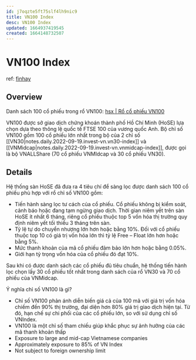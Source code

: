 ```yaml
---
id: j7oqzte5ft75slf4lh9nic9
title: VN100 Index
desc: VN100 Index
updated: 1664937419545
created: 1664148732507
---
```

# VN100 Index

ref: [finhay](https://www.finhay.com.vn/vn100)

## Overview

Danh sách 100 cổ phiếu trong rổ VN100: [hsx | Rổ cổ phiếu VN100](https://www.hsx.vn/Modules/Listed/Web/StockIndexView/188803177)

VN100 được sở giao dịch chứng khoán thành phố Hồ Chí Minh (HoSE) lựa chọn dựa theo thông lệ quốc tế FTSE 100 của vương quốc Anh. Bộ chỉ số VN100 gồm 100 cổ phiếu lớn nhất trong bộ của 2 chỉ số [[VN30|notes.daily.2022-09-19.invest-vn.vn30-index]] và [[VNMidcap|notes.daily.2022-09-19.invest-vn.vnmidcap-index]], được gọi là bộ VNALLShare (70 cổ phiếu VNMIdcap và 30 cổ phiếu VN30).

## Details

Hệ thống sàn HoSE đã đưa ra 4 tiêu chí để sàng lọc được danh sách 100 cổ phiếu phù hợp với rổ chỉ số VN100 gồm:
- Tiến hành sàng lọc tư cách của cổ phiếu. Cổ phiếu không bị kiểm soát, cảnh báo hoặc đang tạm ngừng giao dịch. Thời gian niêm yết trên sàn HoSE ít nhất 6 tháng, riêng cổ phiếu thuộc top 5 vốn hóa thị trường quy định niêm yết tối thiểu 3 tháng trên sàn.
- Tỷ lệ tự do chuyển nhượng lớn hơn hoặc bằng 10%. Đối với cổ phiếu thuộc top 10 có giá trị vốn hóa lớn thì tỷ lệ Free – Float lớn hơn hoặc bằng 5%.
- Mức thanh khoản của mã cổ phiếu đảm bảo lớn hơn hoặc bằng 0.05%.
- Giới hạn tỷ trọng vốn hóa của cổ phiếu đó đạt 10%.

Sau khi có được danh sách các cổ phiếu đủ tiêu chuẩn, hệ thống tiến hành lọc chọn lấy 30 cổ phiếu tốt nhất trong danh sách của rổ VN30 và 70 cổ phiếu của VNMidcap.

Ý nghĩa chỉ số VN100 là gì?
- Chỉ số VN100 phản ánh diễn biến giá cả của 100 mã với giá trị vốn hóa chiếm đến 90% thị trường, đại diện hơn 80% giá trị giao dịch hiện tại. Từ đó, hạn chế sự chi phối của các cổ phiếu lớn, so với sử dụng chỉ số VNIndex.
- VN100 là một chỉ số tham chiếu giúp khắc phục sự ảnh hưởng của các mã thanh khoản thấp
- Exposure to large and mid-cap Vietnamese companies
- Approximately exposure to 85% of VN Index
- Not subject to foreign ownership limit
